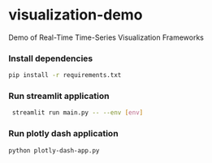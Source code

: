 # visualization-demo
Demo of Real-Time Time-Series Visualization Frameworks


### Install dependencies


```bash
pip install -r requirements.txt
```

### Run streamlit application
```bash
 streamlit run main.py -- --env [env]
```

### Run plotly dash application
```bash
python plotly-dash-app.py
```